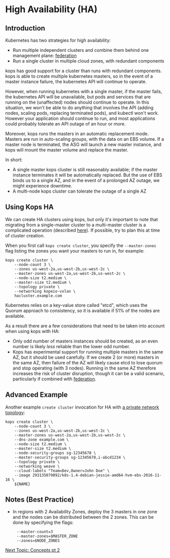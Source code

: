 High Availability (HA)
======================

Introduction
-------------

Kubernetes has two strategies for high availability:

* Run multiple independent clusters and combine them behind one management plane: [federation](https://kubernetes.io/docs/user-guide/federation/)
* Run a single cluster in multiple cloud zones, with redundant components

kops has good support for a cluster than runs
with redundant components.  kops is able to create multiple kubernetes masters, so in the event of
a master instance failure, the kubernetes API will continue to operate.

However, when running kubernetes with a single master, if the master fails, the kubernetes API will be unavailable, but pods and services that are running on the (unaffected) nodes should continue to operate.  In this situation, we won't be able to do anything that involves the API (adding nodes, scaling pods, replacing
terminated pods), and kubectl won't work.  However your application should continue to run, and most applications
could probably tolerate an API outage of an hour or more.

Moreover, kops runs the masters in an automatic replacement mode.  Masters are run in auto-scaling groups, with
the data on an EBS volume.  If a master node is terminated, the ASG will launch a new master instance, and kops
will mount the master volume and replace the master.

In short:

* A single master kops cluster is still reasonably available; if the master instance terminates it will be automatically
  replaced.  But the use of EBS binds us to a single AZ, and in the event of a prolonged AZ outage, we might experience
  downtime.
* A multi-node kops cluster can tolerate the outage of a single AZ


Using Kops HA
-------------

We can create HA clusters using kops, but only it's important to note that migrating from a single-master
cluster to a multi-master cluster is a complicated operation (described [here](https://github.com/kubernetes/kops/blob/master/docs/single-to-multi-master.md)).
If possible, try to plan this at time of cluster creation.

When you first call `kops create cluster`, you specify the `--master-zones` flag listing the zones you want your masters
to run in, for example:

```
kops create cluster \
    --node-count 3 \
    --zones us-west-2a,us-west-2b,us-west-2c \
    --master-zones us-west-2a,us-west-2b,us-west-2c \
    --node-size t2.medium \
    --master-size t2.medium \
    --topology private \
    --networking kopeio-vxlan \
    hacluster.example.com
```

Kubernetes relies on a key-value store called "etcd", which uses the Quorum approach to consistency,
so it is available if 51% of the nodes are available.

As a result there are a few considerations that need to be taken into account when using kops with HA:

* Only odd number of masters instances should be created, as an even number is likely _less_ reliable than the lower odd number.
* Kops has experimental support for running multiple masters in the same AZ, but it should be used carefully.
  If we create 2 (or more) masters in the same AZ, then failure of the AZ will likely cause etcd to lose quorum
  and stop operating (with 3 nodes).  Running in the same AZ therefore increases the risk of cluster disruption,
  though it can be a valid scenario, particularly if combined with [federation](https://kubernetes.io/docs/user-guide/federation/).


Advanced Example
----------------

Another example `create cluster` invocation for HA with [a private network topology](topology.md):

```
kops create cluster \
    --node-count 3 \
    --zones us-west-2a,us-west-2b,us-west-2c \
    --master-zones us-west-2a,us-west-2b,us-west-2c \
    --dns-zone example.com \
    --node-size t2.medium \
    --master-size t2.medium \
    --node-security-groups sg-12345678 \
    --master-security-groups sg-12345678,i-abcd1234 \
    --topology private \
    --networking weave \
    --cloud-labels "Team=Dev,Owner=John Doe" \
    --image 293135079892/k8s-1.4-debian-jessie-amd64-hvm-ebs-2016-11-16 \
    ${NAME}
```

Notes (Best Practice)
----
* In regions with 2 Availability Zones, deploy the 3 masters in one zone and the nodes can be distributed between the 2
zones. This can be done by specifying the  flags:
```
     --master-count=3
     --master-zones=$MASTER_ZONE
     --zones=$NODE_ZONES
```


[Next Topic: Concepts pt 2](../three/README.md)